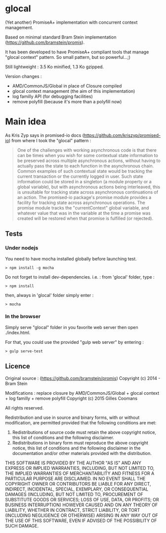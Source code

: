 # glocal

(Yet another) PromiseA+ implementation with concurrent context management.

Based on minimal standard Bram Stein implementation (https://github.com/bramstein/promis).

It has been developed to have PromiseA+ compliant tools that manage "glocal context" pattern.
So small pattern, but so powerful...;)

Still lightweight : 3.5 Ko minified, 1.3 Ko gzipped.

Version changes : 

- AMD/CommonJS/Global in place of Closure compiled
- glocal context management (the aim of this implementation)
- log familly API (for debugging facilities)
- remove polyfill (because it's more than a polyfill now)

# Main idea

As Kris Zyp says in promised-io docs (https://github.com/kriszyp/promised-io) from where I took the "glocal" pattern :

> One of the challenges with working asynchronous code is that there can be times when you wish for some contextual state information to be preserved across multiple asynchronous actions, without having to actually pass the state to each function in the asynchronous chain. Common examples of such contextual state would be tracking the current transaction or the currently logged in user. Such state information could be stored in a singleton (a module property or a global variable), but with asynchronous actions being interleaved, this is unsuitable for tracking state across asynchronous continuations of an action.
> The promised-io package's promise module provides a facility for tracking state across asynchronous operations. The promise module tracks the "currentContext" global variable, and whatever value that was in the variable at the time a promise was created will be restored when that promise is fulfilled (or rejected).


## Tests

### Under nodejs

You need to have mocha installed globally before launching test. 
```
> npm install -g mocha
```
Do not forget to install dev-dependencies. i.e. : from 'glocal' folder, type :
```
> npm install
```

then, always in 'glocal' folder simply enter :
```
> mocha
```

### In the browser

Simply serve "glocal" folder in you favorite web server then open ./index.html.

For that, you could use the provided "gulp web server" by entering :
```
> gulp serve-test
```

## Licence

Original source : (https://github.com/bramstein/promis)
Copyright (c) 2014 - Bram Stein

Modifications : replace closure by AMD/CommonJS/Global + glocal context + log familly + remove polyfill
Copyright (c) 2015 Gilles Coomans

All rights reserved.

Redistribution and use in source and binary forms, with or without 
modification, are permitted provided that the following conditions 
are met:
 
 1. Redistributions of source code must retain the above copyright
    notice, this list of conditions and the following disclaimer. 
 2. Redistributions in binary form must reproduce the above copyright 
    notice, this list of conditions and the following disclaimer in the 
    documentation and/or other materials provided with the distribution. 

THIS SOFTWARE IS PROVIDED BY THE AUTHOR "AS IS" AND ANY EXPRESS OR IMPLIED 
WARRANTIES, INCLUDING, BUT NOT LIMITED TO, THE IMPLIED WARRANTIES OF 
MERCHANTABILITY AND FITNESS FOR A PARTICULAR PURPOSE ARE DISCLAIMED. IN NO 
EVENT SHALL THE COPYRIGHT OWNER OR CONTRIBUTORS BE LIABLE FOR ANY DIRECT, 
INDIRECT, INCIDENTAL, SPECIAL, EXEMPLARY, OR CONSEQUENTIAL DAMAGES (INCLUDING, 
BUT NOT LIMITED TO, PROCUREMENT OF SUBSTITUTE GOODS OR SERVICES; LOSS OF USE, 
DATA, OR PROFITS; OR BUSINESS INTERRUPTION) HOWEVER CAUSED AND ON ANY THEORY 
OF LIABILITY, WHETHER IN CONTRACT, STRICT LIABILITY, OR TORT (INCLUDING 
NEGLIGENCE OR OTHERWISE) ARISING IN ANY WAY OUT OF THE USE OF THIS SOFTWARE, 
EVEN IF ADVISED OF THE POSSIBILITY OF SUCH DAMAGE.
